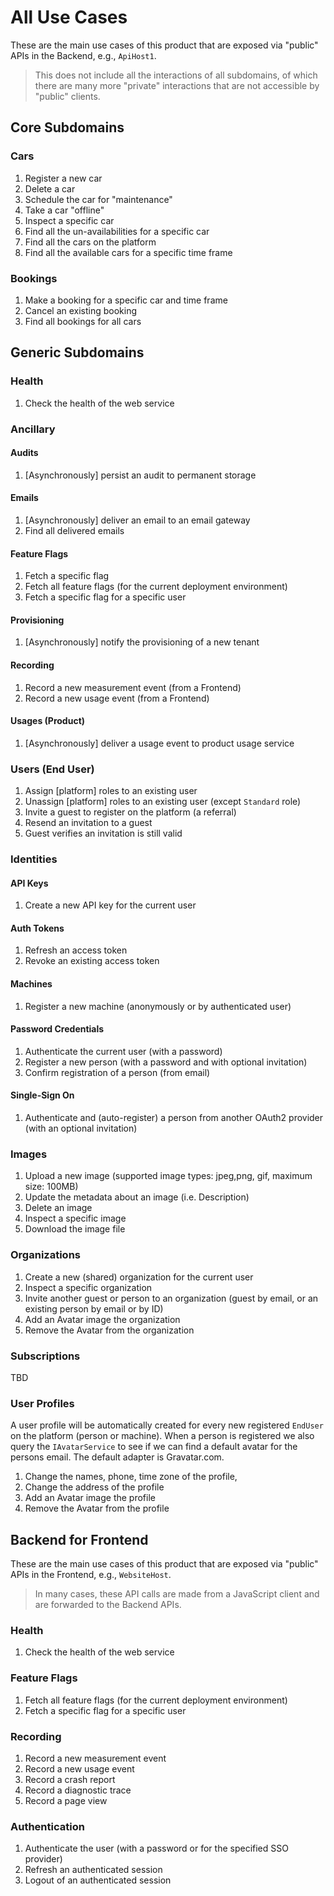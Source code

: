 # All Use Cases

These are the main use cases of this product that are exposed via "public" APIs in the Backend, e.g., `ApiHost1`.

> This does not include all the interactions of all subdomains, of which there are many more "private" interactions that are not accessible by "public" clients.

## Core Subdomains

### Cars

1. Register a new car
2. Delete a car
3. Schedule the car for "maintenance"
4. Take a car "offline"
5. Inspect a specific car
6. Find all the un-availabilities for a specific car
7. Find all the cars on the platform
8. Find all the available cars for a specific time frame

### Bookings

1. Make a booking for a specific car and time frame
2. Cancel an existing booking
3. Find all bookings for all cars

## Generic Subdomains

### Health

1. Check the health of the web service

### Ancillary

#### Audits

1. [Asynchronously] persist an audit to permanent storage

#### Emails

1. [Asynchronously] deliver an email to an email gateway
2. Find all delivered emails

#### Feature Flags

1. Fetch a specific flag
2. Fetch all feature flags (for the current deployment environment)
3. Fetch a specific flag for a specific user

#### Provisioning

1. [Asynchronously] notify the provisioning of a new tenant

#### Recording

1. Record a new measurement event (from a Frontend)
2. Record a new usage event (from a Frontend)

#### Usages (Product)

1. [Asynchronously] deliver a usage event to product usage service

### Users (End User)

1. Assign [platform] roles to an existing user
2. Unassign [platform] roles to an existing user (except `Standard` role)
3. Invite a guest to register on the platform (a referral)
4. Resend an invitation to a guest
5. Guest verifies an invitation is still valid

### Identities

#### API Keys

1. Create a new API key for the current user

#### Auth Tokens

1. Refresh an access token
2. Revoke an existing access token

#### Machines

1. Register a new machine (anonymously or by authenticated user)

#### Password Credentials

1. Authenticate the current user (with a password)
2. Register a new person (with a password and with optional invitation)
3. Confirm registration of a person (from email)

#### Single-Sign On

1. Authenticate and (auto-register) a person from another OAuth2 provider (with an optional invitation)

### Images

1. Upload a new image (supported image types: jpeg,png, gif, maximum size: 100MB)
2. Update the metadata about an image (i.e. Description)
3. Delete an image
4. Inspect a specific image
5. Download the image file

### Organizations

1. Create a new (shared) organization for the current user
2. Inspect a specific organization
3. Invite another guest or person to an organization (guest by email, or an existing person by email or by ID)
4. Add an Avatar image the organization
5. Remove the Avatar from the organization

### Subscriptions

TBD

### User Profiles

A user profile will be automatically created for every new registered `EndUser` on the platform (person or machine).
When a person is registered we also query the `IAvatarService` to see if we can find a default avatar for the persons email. The default adapter is Gravatar.com.

1. Change the names, phone, time zone of the profile,
2. Change the address of the profile
3. Add an Avatar image the profile
4. Remove the Avatar from the profile

## Backend for Frontend

These are the main use cases of this product that are exposed via "public" APIs in the Frontend, e.g., `WebsiteHost`.

> In many cases, these API calls are made from a JavaScript client and are forwarded to the Backend APIs.

### Health

1. Check the health of the web service

### Feature Flags

1. Fetch all feature flags (for the current deployment environment)
2. Fetch a specific flag for a specific user

### Recording

1. Record a new measurement event
2. Record a new usage event
3. Record a crash report
4. Record a diagnostic trace
5. Record a page view

### Authentication

1. Authenticate the user (with a password or for the specified SSO provider)
2. Refresh an authenticated session
3. Logout of an authenticated session 

